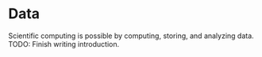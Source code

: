 # Data

Scientific computing is possible by computing, storing, and analyzing data.
TODO: Finish writing introduction.


